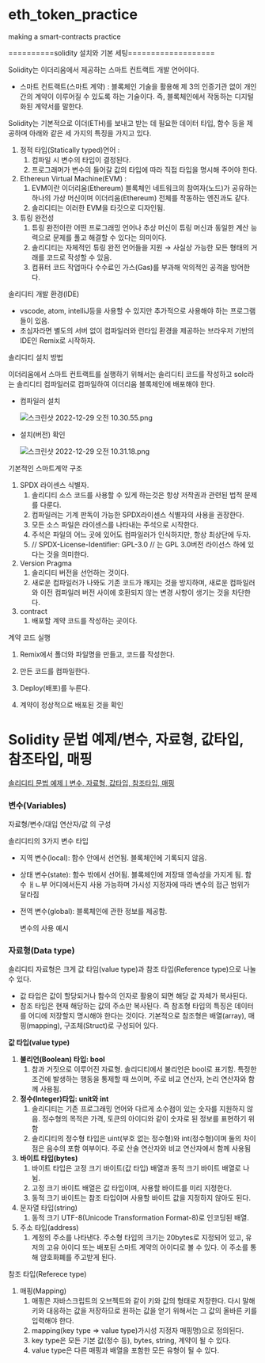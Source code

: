 # eth_token_practice
making a smart-contracts practice

==========solidity 설치와 기본 세팅===================

Solidity는 이더리움에서 제공하는 스마트 컨트랙트 개발 언어이다.

- 스마트 컨트랙트(스마트 계약) : 블록체인 기술을 활용해 제 3의 인증기관 없이 개인 간의 계약이 이루어질 수 있도록 하는 기술이다. 즉, 블록체인에서 작동하는 디지털화된 계약서를 말한다.

Solidity는 기본적으로 이더(ETH)를 보내고 받는 데 필요한 데이터 타입, 함수 등을 제공하며 아래와 같은 세 가지의 특징을 가지고 있다.

1. 정적 타입(Statically typed)언어 : 
    1. 컴파일 시 변수의 타입이 결정된다. 
    2. 프로그래머가 변수의 들어갈 값의 타입에 따라 직접 타입을 명시해 주어야 한다.
2. Ethereun Virtual Machine(EVM) : 
    1. EVM이란 이더리움(Ethereum) 블록체인 네트워크의 참여자(노드)가 공유하는 하나의 가상 머신이며 이더리움(Ethereum) 전체를 작동하는 엔진과도 같다. 
    2. 솔리디티는 이러한 EVM을 타깃으로 디자인됨.
3. 튜링 완전성
    1. 튜링 완전이란 어떤 프로그래밍 언어나 추상 머신이 튜링 머신과 동일한 계산 능력으로 문제를 풀고 해결할 수 있다는 의미이다.
    2. 솔리디티는 자체적인 튜링 완전 언어들을 지원 → 사실상 가능한 모든 형태의 거래를 코드로 작성할 수 있음.
    3. 컴퓨터 코드 작업마다 수수료인 가스(Gas)를 부과해 악의적인 공격을 방어한다.

솔리디티 개발 환경(IDE)

- vscode, atom, intelliJ등을 사용할 수 있지만 추가적으로 사용해야 하는 프로그램들이 있음.
- 초심자라면 별도의 서버 없이 컴파일러와 런타임 환경을 제공하는 브라우저 기반의 IDE인 Remix로 시작하자.

솔리디티 설치 방법

이더리움에서 스마트 컨트랙트를 실행하기 위해서는 솔리디티 코드를 작성하고 solc라는 솔리디티 컴파일러로 컴파일하여 이더리움 블록체인에 배포해야 한다.

- 컴파일러 설치
    
    ![스크린샷 2022-12-29 오전 10.30.55.png](https://s3-us-west-2.amazonaws.com/secure.notion-static.com/7ec65c07-a1ff-47ef-af91-fc875cccd07f/%E1%84%89%E1%85%B3%E1%84%8F%E1%85%B3%E1%84%85%E1%85%B5%E1%86%AB%E1%84%89%E1%85%A3%E1%86%BA_2022-12-29_%E1%84%8B%E1%85%A9%E1%84%8C%E1%85%A5%E1%86%AB_10.30.55.png)
    
- 설치(버전) 확인
    
    ![스크린샷 2022-12-29 오전 10.31.18.png](https://s3-us-west-2.amazonaws.com/secure.notion-static.com/f4b6950c-9dbc-45fb-8a29-0d3a9d29da6e/%E1%84%89%E1%85%B3%E1%84%8F%E1%85%B3%E1%84%85%E1%85%B5%E1%86%AB%E1%84%89%E1%85%A3%E1%86%BA_2022-12-29_%E1%84%8B%E1%85%A9%E1%84%8C%E1%85%A5%E1%86%AB_10.31.18.png)
    

기본적인 스마트계약 구조

1. SPDX 라이센스 식별자.
    1. 솔리디티 소스 코드를 사용할 수 있게 하는것은 항상 저작권과 관련된 법적 문제를 다룬다.
    2. 컴파일러는 기계 판독이 가능한 SPDX라이센스 식별자의 사용을 권장한다.
    3. 모든 소스 파일은 라이센스를 나타내는 주석으로 시작한다.
    4. 주석은 파일의 어느 곳에 있어도 컴파일러가 인식하지만, 항상 최상단에 두자.
    5. // SPDX-License-Identifier: GPL-3.0 // 는 GPL 3.0버전 라이선스 하에 있다는 것을 의미한다.
2. Version Pragma
    1. 솔리디티 버전을 선언하는 것이다.
    2. 새로운 컴파일러가 나와도 기존 코드가 깨지는 것을 방지하며, 새로운 컴파일러와 이전 컴파일러 버전 사이에 호환되지 않는 변경 사항이 생기는 것을 차단한다.
3. contract
    1. 배포할 계약 코드를 작성하는 곳이다.

계약 코드 실행

1. Remix에서 폴더와 파일명을 만들고, 코드를 작성한다.


1. 만든 코드를 컴파일한다.


1. Deploy(배포)를 누른다.


1. 계약이 정상적으로 배포된 것을 확인


# Solidity 문법 예제/변수, 자료형, 값타입, 참조타입, 매핑

[솔리디티 문법 예제ㅣ변수, 자료형, 값타입, 참조타입, 매핑](https://www.codestates.com/blog/content/%EC%86%94%EB%A6%AC%EB%94%94%ED%8B%B0-%EB%AC%B8%EB%B2%95%EA%B3%BC-%EC%98%88%EC%A0%9C-1)

### 변수(Variables)

자료형/변수/대입 연산자/값 의 구성

솔리디티의 3가지 변수 타입

- 지역 변수(local): 함수 안에서 선언됨. 블록체인에 기록되지 않음.
- 상태 변수(state): 함수 밖에서 선어됨. 블록체인에 저장돼 영속성을 가지게 됨. 함수 ㅐㄴ부 어디에서든지 사용 가능하며 가시성 지정자에 따라 변수의 접근 범위가 달라짐
- 전역 변수(global): 블록체인에 관한 정보를 제공함.

    
    변수의 사용 예시
    

### 자료형(Data type)

솔리디티 자료형은 크게 값 타임(value type)과 참조 타입(Reference type)으로 나눌 수 있다. 

- 값 타입은 값이 할당되거나 함수의 인자로 활용이 되면 해당 값 자체가 복사된다.
- 참조 타입은 현재 해당하는 값의 주소만 복사된다. 즉 참조형 타입의 특징은 데이터를 어디에 저장할지 명시해야 한다는 것이다. 기본적으로 참조형은 배열(array), 매핑(mapping), 구조체(Struct)로 구성되어 있다.

**값 타입(value type)**

1. **불리언(Boolean) 타입: bool**
    1. 참과 거짓으로 이루어진 자료형. 솔리디티에서 불리언은 bool로 표기함. 특정한 조건에 발생하는 행동을 통제할 때 쓰이며, 주로 비교 연산자, 논리 연산자와 함께 사용됨.
2. **정수(Integer)타입: unit와 int**
    1. 솔리디티는 기존 프로그래밍 언어와 다르게 소수점이 있는 숫자를 지원하지 않음. 정수형의 목적은 가격, 토큰의 아이디와 같이 숫자로 된 정보를 표현하기 위함
    2. 솔리디티의 정수형 타입은 uint(부호 없는 정수형)와 int(정수형)이며 둘의 차이점은 음수의 포함 여부이다. 주로 산술 연산자와 비교 연산자에서 함께 사용됨
3. **바이트 타입(bytes)**
    1. 바이트 타입은 고정 크기 바이트(값 타입) 배열과 동적 크기 바이트 배열로 나뉨.
    2. 고정 크기 바이트 배열은 값 타입이며, 사용할 바이트를 미리 지정한다.
    3. 동적 크기 바이트는 참조 타입이며 사용할 바이트 값을 지정하지 않아도 된다.
4. 문자열 타입(string)
    1. 동적 크기 UTF-8(Unicode Transformation Format-8)로 인코딩된 배열.
5. 주소 타입(address)
    1. 계정의 주소를 나타낸다. 주소형 타입의 크기는 20bytes로 지정되어 있고, 유저의 고유 아이디 또는 배포된 스마트 계약의 아이디로 볼 수 있다. 이 주소를 통해 암호화폐를 주고받게 된다.

참조 타입(Referece type)

1. 매핑(Mapping)
    1. 매핑은 자바스크립트의 오브젝트와 같이 키와 값의 형태로 저장한다. 다시 말해 키와 대응하는 값을 저장하므로 원하는 값을 얻기 위해서는 그 값의 올바른 키를 입력해야 한다.
    2. mapping(key type ⇒ value type)가시성 지정자 매핑명)으로 정의된다.
    3. key type은 모든 기본 값(정수 등), bytes, string, 계약이 될 수 있다. 
    4. value type은 다른 매핑과 배열을 포함한 모든 유형이 될 수 있다.

